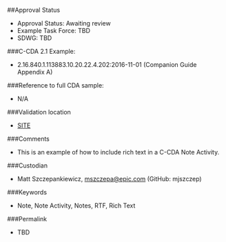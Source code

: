 ##Approval Status

* Approval Status: Awaiting review
* Example Task Force: TBD
* SDWG: TBD

###C-CDA 2.1 Example:

* 2.16.840.1.113883.10.20.22.4.202:2016-11-01 (Companion Guide Appendix A)

###Reference to full CDA sample:

* N/A


###Validation location

* [SITE](https://sitenv.org/sandbox-ccda/ccda-validator)


###Comments

* This is an example of how to include rich text in a C-CDA Note Activity.

###Custodian

* Matt Szczepankiewicz, mszczepa@epic.com (GitHub: mjszczep)

###Keywords

* Note, Note Activity, Notes, RTF, Rich Text


###Permalink

* TBD
